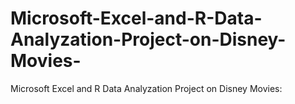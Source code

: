 # Microsoft-Excel-and-R-Data-Analyzation-Project-on-Disney-Movies-
Microsoft Excel and R Data Analyzation Project on Disney Movies:
